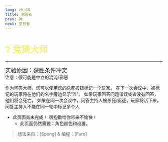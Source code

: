 ```yaml
---
lang: zh-CN
title: 测验长
prev: 神
next: 至日者
---
```


# <font color=#f2f17e>❔ <b>竞猜大师</b></font> <Badge text="Neutral" type="tip" vertical="middle"/>

***

<font size=4em>实验原因：获胜条件冲突</font><br>
注意：很可能是中立的混沌/邪恶

作为问答大师，您可以使用您的杀死按钮标记一个玩家。 在下一次会议中，被标记的玩家将在他们的名字旁边显示"?!"。 如果玩家回答问题错误或者没有回答，他们将会死亡。 如果在同一次会议中，问答主持人被杀死/驱逐，玩家将活下来。<br>
问答主持人不能在同一轮中标记多个人

- 此页面尚未完成！ 很抱歉给你带来不愉快！
  - 此页面仍然需要：角色颜色和设置。

> 想法来自：[Spong] & 编程：[Furo]
